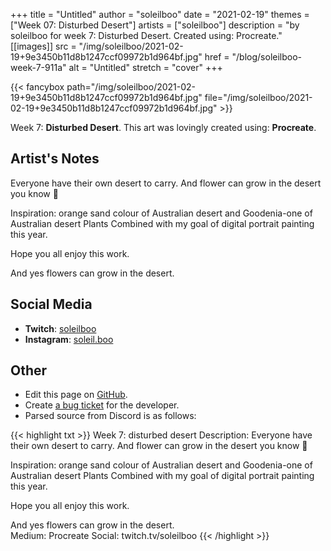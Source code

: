 +++
title =       "Untitled"
author =      "soleilboo"
date =        "2021-02-19"
themes =      ["Week 07: Disturbed Desert"]
artists =     ["soleilboo"]
description = "by soleilboo for week 7: Disturbed Desert. Created using: Procreate."
[[images]]
              src = "/img/soleilboo/2021-02-19+9e3450b11d8b1247ccf09972b1d964bf.jpg"
              href = "/blog/soleilboo-week-7-911a"
              alt = "Untitled"
              stretch = "cover"
+++


{{< fancybox path="/img/soleilboo/2021-02-19+9e3450b11d8b1247ccf09972b1d964bf.jpg" file="/img/soleilboo/2021-02-19+9e3450b11d8b1247ccf09972b1d964bf.jpg" >}}


Week 7: **Disturbed Desert**. This art was lovingly created using: **Procreate**.

## Artist's Notes

Everyone have their own desert to carry. And flower can grow in the desert you know 🙂 

Inspiration: orange sand colour of Australian desert and Goodenia-one of Australian desert Plants 
Combined with my goal of digital portrait painting this year. 

Hope you all enjoy this work. 

And yes flowers can grow in the desert.

## Social Media

- **Twitch**: <a href='https://twitch.tv/soleilboo' target='_blank'>soleilboo</a>
- **Instagram**: <a href='https://instagram.com/soleil.boo' target='_blank'>soleil.boo</a>


## Other

- Edit this page on [GitHub](https://github.com/teaminkling/web-refresh/edit/main/blog/content/blog/soleilboo-week-7-911a.md).
- Create [a bug ticket](https://github.com/teaminkling/web-refresh/issues/new?assignees=&labels=bug&template=problem-report.md&title=) for the developer.
- Parsed source from Discord is as follows:

{{< highlight txt >}}
Week 7: disturbed desert 
Description: Everyone have their own desert to carry. And flower can grow in the desert you know 🙂 

Inspiration: orange sand colour of Australian desert and Goodenia-one of Australian desert Plants 
Combined with my goal of digital portrait painting this year. 

Hope you all enjoy this work. 

And yes flowers can grow in the desert.  
Medium: Procreate 
Social: twitch.tv/soleilboo
{{< /highlight >}}